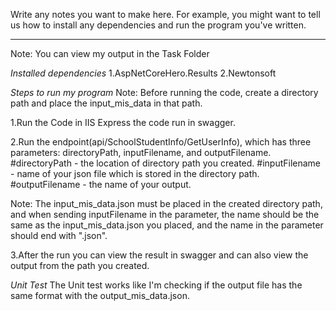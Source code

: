 Write any notes you want to make here. For example, you might want to
tell us how to install any dependencies and run the program you've
written.


---
Note: You can view my output in the Task Folder 

*Installed dependencies*
1.AspNetCoreHero.Results
2.Newtonsoft

*Steps to run my program*
Note: Before running the code, create a directory path and place the input_mis_data in that path.

1.Run the Code in IIS Express the code run in swagger.

2.Run the endpoint(api/SchoolStudentInfo/GetUserInfo), which has three parameters: directoryPath, inputFilename, and outputFilename. 
#directoryPath - the location of directory path you created.
#inputFilename - name of your json file which is stored in the directory path.
#outputFilename - the name of your output.

Note: The input_mis_data.json must be placed in the created directory path, and when sending inputFilename in the parameter, the name should be the same as the input_mis_data.json you placed, and the name in the parameter should end with ".json".

3.After the run you can view the result in swagger and can also view the output from the path you created.


*Unit Test*
The Unit test works like I'm checking if the output file has the same format with the output_mis_data.json.